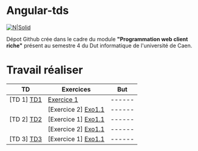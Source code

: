 # Angular-tds

[![N|Solid](https://blog.netapsys.fr/wp-content/uploads/2015/01/angularjs-logo.png.pagespeed.ce_.2SfPGmgT_b1.png)](https://angularjs.org)


Dépot Github crée dans le cadre du module **"Programmation web client riche"** présent au semestre 4 du Dut informatique de l'université de Caen.

# Travail réaliser

| TD | Exercices | But |
| ------ | ------ | ------ |
| [TD 1] [TD1]  | [Exercice 1]([Exo1.1]) | ------ |
|  | [Exercice 2] [Exo1.1] | ------ |
| [TD 2] [TD2] | [Exercice 1] [Exo1.1] | ------ |
|  | [Exercice 2] [Exo1.1] | ------ |
| [TD 3] [TD3] | [Exercice 1] [Exo1.1] | ------ |

   [Exo1.1]: <https://github.com/M0untainfox/angular-tds/tree/master/Tp1/Exo1/README.md>
   [Exo1.2]: <https://github.com/M0untainfox/angular-tds/tree/master/Tp1/Exo2/README.md>
   [Exo2.1]: <https://github.com/M0untainfox/angular-tds/tree/master/Tp2/exo1/README.md>
   [Exo2.2]: <https://github.com/M0untainfox/angular-tds/tree/master/Tp2/exo2/README.md>
   [Exo3.1]: <https://github.com/M0untainfox/angular-tds/tree/master/Tp3/exo1/README.md>
   [TD1]: <http://slamwiki.kobject.net/slam4/richclient/angularjs/td1>
   [TD2]: <http://slamwiki.kobject.net/slam4/richclient/angularjs/td2>
   [TD3]: <http://slamwiki.kobject.net/slam4/richclient/angularjs/td3>
